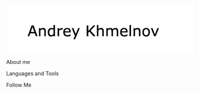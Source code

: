 ![Header](https://github.com/hollyroll/hollyroll/blob/main/assets/Resume.png)

About me

Languages and Tools

Follow Me